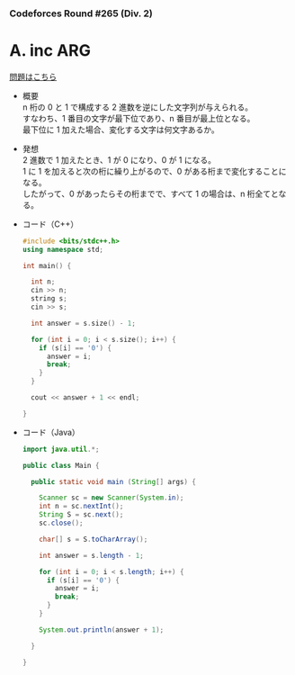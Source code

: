 ### Codeforces Round #265 (Div. 2)

# A. inc ARG

  [問題はこちら](https://codeforces.com/problemset/problem/465/A)
  
- 概要<br>
  n 桁の 0 と 1 で構成する 2 進数を逆にした文字列が与えられる。<br>
  すなわち、1 番目の文字が最下位であり、n 番目が最上位となる。<br>
  最下位に 1 加えた場合、変化する文字は何文字あるか。
  
  
- 発想<br>
  2 進数で 1 加えたとき、1 が 0 になり、0 が 1 になる。<br>
  1 に 1 を加えると次の桁に繰り上がるので、0 がある桁まで変化することになる。<br>
  したがって、0 があったらその桁までで、すべて 1 の場合は、n 桁全てとなる。
  
  
- コード（C++）

  ```cpp
  #include <bits/stdc++.h>
  using namespace std;

  int main() {

    int n;
    cin >> n;
    string s;
    cin >> s;

    int answer = s.size() - 1;

    for (int i = 0; i < s.size(); i++) {
      if (s[i] == '0') {
        answer = i;
        break;
      }
    }

    cout << answer + 1 << endl;

  }
  ```
  
- コード（Java）

  ```java
  import java.util.*;

  public class Main {

    public static void main (String[] args) {

      Scanner sc = new Scanner(System.in);
      int n = sc.nextInt();
      String S = sc.next();
      sc.close();

      char[] s = S.toCharArray();

      int answer = s.length - 1;

      for (int i = 0; i < s.length; i++) {
        if (s[i] == '0') {
          answer = i;
          break;
        }
      }

      System.out.println(answer + 1);

    }

  }
  ```
    